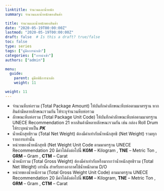 ```yaml
---
linktitle: จำนวนและน้ำหนัก 
summary: จำนวนและน้ำหนักของสินค้า 

title: จำนวนและน้ำหนักของสินค้า 
date: "2020-05-19T00:00:00Z"
lastmod: "2020-05-19T00:00:00Z"
draft: false  # Is this a draft? true/false
toc: false 
type: series  
tags: ["คู่มือการนำเข้า"]
categories: ["การนำเข้า"]
authors: ["admin"]

menu:
  guide:
    parent: คู่มือพิธีการนำเข้า 
    weight: 11

weight: 11
---
```



- จำนวนหีบห่อรวม (Total Package Amount) ให้บันทึกค่าลักษณะหีบห่อตามมาตรฐาน หากสินค้ามีหลายลักษณะรวมกัน ให้ระบุจำนวนหีบห่อรวม
- ลักษณะหีบห่อรวม (Total Package Unit Code) ให้บันทึกค่าลักษณะหีบห่อตามมาตรฐาน UNECE Recommendation 21 หากสินค้ามีหลายลักษณะรวมกัน เช่น กล่อง Roll Drum ให้ระบุหน่วยเป็น **_PK_**
- น้ำหนักสุทธิรวม (Total Net Weight) ต้องมีค่าเท่ากับน้ำหนักสุทธิ (Net Weight) รวมทุกรายการเท่านั้น
- หน่วยของน้ำหนักสุทธิ (Net Weight Unit Code ตามมาตรฐาน UNECE Recommendation 20 มีค่าได้ดังต่อไปนี้
**KGM** – Kilogram , **TNE** – Metric Ton , **GRM** – Gram , **CTM** – Carat 
- น้ำหนักรวม (Total Gross Weight) ต้องมีค่าเท่ากับหรือมากกว่าน้ำหนักสุทธิรวม (Total Net Weight) เท่านั้น สำหรับทางอากาศใช้น้ำหนักตาม D/O 
- หน่วยของน้ำหนักรวม (Total Gross Weight Unit Code) ตามมาตรฐาน UNECE Recommendation 20  มีค่าได้ดังต่อไปนี้
**KGM** – Kilogram,  **TNE** – Metric Ton ,  **GRM** – Gram , **CTM** – Carat 